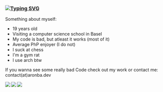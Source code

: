 ### [![Typing SVG](https://readme-typing-svg.herokuapp.com?color=F73200&multiline=true&lines=Message+hello+%3D+new+Message(%22Hi%22))](https://git.io/typing-svg)
Something about myself:
- 19 years old
- Visiting a  computer science school in Basel 
- My code is bad, but atleast it works (most of it) 
- Average PhP enjoyer (I do not)
- I  suck at chess 
- I'm a gym rat 
- I use arch btw

If you wanna see some really bad Code check out my work or contact me: contact(at)aronba.dev


<p>
<img align="left" src="https://github-readme-stats.vercel.app/api?username=AronBA&&layout=compact&count_private=true&show_icons=true&hide_border=true&card_width=200&include_all_commits=true&bg_color=0D1117&title_color=FFFFFF&text_color=FFFFFF&icon_color=FFFFFF"/>
<img align="left" src="https://github-readme-stats.vercel.app/api/top-langs/?username=AronBA&layout=compact&hide_border=true&card_width=200&bg_color=0D1117&title_color=FFFFFF&text_color=FFFFFF&icon_color=FFFFFF"/>

![](https://komarev.com/ghpvc/?username=AronBA)

